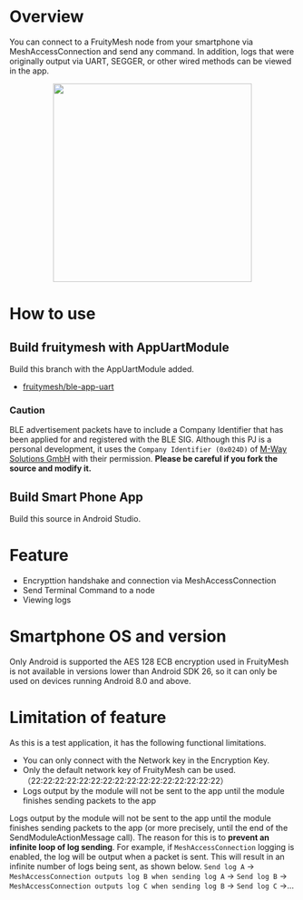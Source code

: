 # Overview

You can connect to a FruityMesh node from your smartphone via MeshAccessConnection and send any command. In addition, logs that were originally output via UART, SEGGER, or other wired methods can be viewed in the app.

<div align="center">
<img src="/doc/appuart_demo.gif" width="350px">
</div>

# How to use

## Build fruitymesh with AppUartModule

Build this branch with the AppUartModule added.

* [fruitymesh/ble-app-uart](https://github.com/nishinohi/fruitymesh/tree/ble-app-uart)

### Caution

BLE advertisement packets have to include a Company Identifier that has been applied for and registered with the BLE SIG. Although this PJ is a personal development, it uses the `Company Identifier (0x024D)` of [M-Way Solutions GmbH](https://mway.io/en/) with their permission.
**Please be careful if you fork the source and modify it.**

## Build Smart Phone App

Build this source in Android Studio.


# Feature

* Encrypttion handshake and connection via MeshAccessConnection
* Send Terminal Command to a node
* Viewing logs

# Smartphone OS and version
Only Android is supported the AES 128 ECB encryption used in FruityMesh is not available in versions lower than Android SDK 26, so it can only be used on devices running Android 8.0 and above.

# Limitation of feature

As this is a test application, it has the following functional limitations.

* You can only connect with the Network key in the Encryption Key.
* Only the default network key of FruityMesh can be used.（22:22:22:22:22:22:22:22:22:22:22:22:22:22:22:22）
* Logs output by the module will not be sent to the app until the module finishes sending packets to the app

Logs output by the module will not be sent to the app until the module finishes sending packets to the app (or more precisely, until the end of the SendModuleActionMessage call).
The reason for this is to **prevent an infinite loop of log sending**.
For example, if `MeshAccessConnection` logging is enabled, the log will be output when a packet is sent. This will result in an infinite number of logs being sent, as shown below.
`Send log A` -> `MeshAccessConnection outputs log B when sending log A` -> `Send log B` -> `MeshAccessConnection outputs log C when sending log B` -> `Send log C` ->...